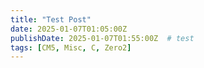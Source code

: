 ```yaml
---
title: "Test Post"
date: 2025-01-07T01:05:00Z
publishDate: 2025-01-07T01:55:00Z  # test
tags: [CM5, Misc, C, Zero2]
---
```

